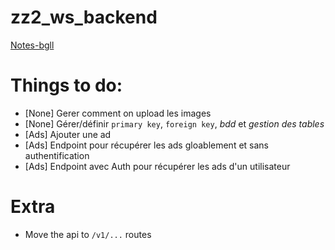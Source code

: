 # zz2_ws_backend

[Notes-bgll](./notes/note.md)

# Things to do:

- [None] Gerer comment on upload les images
- [None] Gérer/définir `primary key`, `foreign key`, _bdd_ et _gestion des tables_
- [Ads] Ajouter une ad
- [Ads] Endpoint pour récupérer les ads gloablement et sans authentification
- [Ads] Endpoint avec Auth pour récupérer les ads d'un utilisateur

# Extra

- Move the api to `/v1/...` routes

